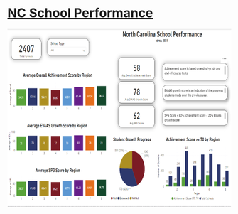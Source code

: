 # [NC School Performance](https://github.com/Sarah269/glowing-dollop/tree/main/NC%20School%20Performance)

<img src="https://github.com/Sarah269/supreme-fiesta/blob/main/NC%20Schools/NCschoolperf.png" height=400 />

